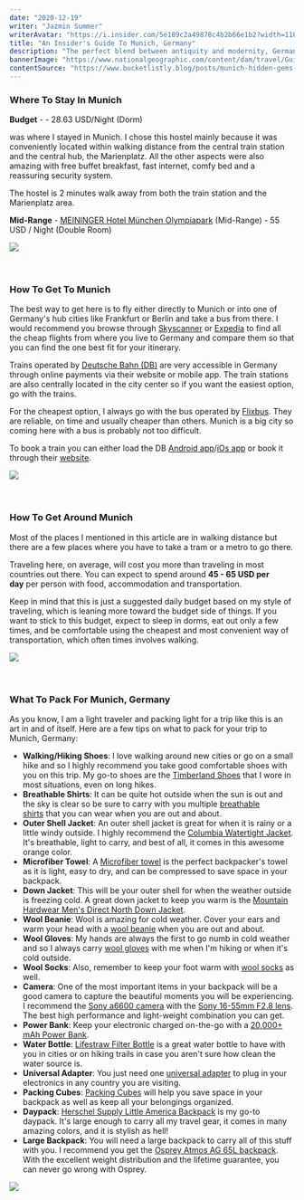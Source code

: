 ```yaml
---
date: "2020-12-19"
writer: "Jazmin Summer"
writerAvatar: "https://i.insider.com/5e189c2a49878c4b2b66e1b2?width=1100&format=jpeg&auto=webp"
title: "An Insider's Guide To Munich, Germany"
description: "The perfect blend between antiquity and modernity, Germany is the capital creative country of Europe and a powerhouse in the European economic landscape. It is the go-to place for those who are looking to...."
bannerImage: "https://www.nationalgeographic.com/content/dam/travel/Guide-Pages/europe/church-munich-germany.adapt.1900.1.jpg"
contentSource: "https://www.bucketlistly.blog/posts/munich-hidden-gems-things-to-do-backpacking"
---
```


<h3 class="font-weight-light mb-3">Where To Stay In Munich</h3>
<p><strong>Budget</strong>&nbsp;-&nbsp;- 28.63 USD/Night (Dorm)</p>
<p>was where I stayed in Munich. I chose this hostel mainly because it was conveniently located within walking distance from the central train station and the central hub, the Marienplatz. All the other aspects were also amazing with free buffet breakfast, fast internet, comfy bed and a reassuring security system.</p>
<p>The hostel is 2 minutes walk away from both the train station and the Marienplatz area.</p>
<p><strong>Mid-Range</strong>&nbsp;-&nbsp;<a href="https://www.booking.com/hotel/de/meininger-munchen-olympiapark.html?aid=905356" target="_blank" rel="nofollow noopener">MEININGER Hotel M&uuml;nchen Olympiapark</a>&nbsp;(Mid-Range) - 55 USD / Night (Double Room)</p>
<div class="px-3 py-2">
<img src='https://static.toiimg.com/photo/msid-76178180,width-96,height-65.cms' class="w-100"/>
</div>
<br />
<br />

<h3 class="font-weight-light mb-3">How To Get To Munich</h3>
<p>The best way to get here is to fly either directly to Munich or into one of Germany's hub cities like Frankfurt or Berlin and take a bus from there. I would recommend you browse through&nbsp;<a href="https://www.anrdoezrs.net/links/8745201/type/dlg/https://www.skyscanner.com/" target="_blank" rel="nofollow noopener">Skyscanner</a>&nbsp;or&nbsp;<a href="https://www.anrdoezrs.net/links/8745201/type/dlg/https://www.expedia.com/Flights" target="_blank" rel="nofollow noopener">Expedia</a>&nbsp;to find all the cheap flights from where you live to Germany and compare them so that you can find the one best fit for your itinerary.</p>
<p>Trains operated by&nbsp;<a href="https://www.bahn.com/en" target="_blank" rel="noopener">Deutsche Bahn (DB)</a>&nbsp;are very accessible in Germany through online payments via their website or mobile app. The train stations are also centrally located in the city center so if you want the easiest option, go with the trains.</p>
<p>For the cheapest option, I always go with the bus operated by&nbsp;<a href="https://www.anrdoezrs.net/links/8745201/type/dlg/https://www.busbud.com/" target="_blank" rel="nofollow noopener">Flixbus</a>. They are reliable, on time and usually cheaper than others. Munich is a big city so coming here with a bus is probably not too difficult.</p>
<p>To book a train you can either load the DB&nbsp;<a href="https://play.google.com/store/apps/details?id=de.hafas.android.db" target="_blank" rel="noopener">Android app</a>/<a href="https://itunes.apple.com/us/app/db-navigator/id343555245?mt=8" target="_blank" rel="noopener">iOs app</a>&nbsp;or book it through their&nbsp;<a href="https://www.bahn.com/en" target="_blank" rel="noopener">website</a>.</p>
<div class="px-3 py-2">
<img src='https://www.moonhoneytravel.com/wp-content/uploads/2018/11/moonhoneytravel_Germany-Travel-Guide.jpg' class="w-100"/>
</div>
<br />
<br />

<h3 class="font-weight-light mb-3">How To Get Around Munich</h3>
<p>Most of the places I mentioned in this article are in walking distance but there are a few places where you have to take a tram or a metro to go there.</p>
<p>Traveling here, on average, will cost you more than traveling in most countries out there. You can expect to spend around&nbsp;<strong>45 - 65 USD per day</strong>&nbsp;per person with food, accommodation and transportation.</p>
<p>Keep in mind that this is just a suggested daily budget based on my style of traveling, which is leaning more toward the budget side of things. If you want to stick to this budget, expect to sleep in dorms, eat out only a few times, and be comfortable using the cheapest and most convenient way of transportation, which often times involves walking.</p>
<div class="px-3 py-2">
<img src='https://www.inntravel.co.uk/getmedia/3ddfafda-7ce0-46dc-bebb-7948110145f1/germany?width=1920&height=900&ext=.jpg' class="w-100"/>
</div>
<br />
<br />

<h3 class="font-weight-light mb-3">What To Pack For Munich, Germany</h3>
<p>As you know, I am a light traveler and packing light for a trip like this is an art in and of itself. Here are a few tips on what to pack for your trip to Munich, Germany:</p>
<ul>
<li><strong>Walking/Hiking Shoes</strong>: I love walking around new cities or go on a small hike and so I highly recommend you take good comfortable shoes with you on this trip. My go-to shoes are the&nbsp;<a href="https://amzn.to/2xixPUy" target="_blank" rel="noopener nofollow">Timberland Shoes</a>&nbsp;that I wore in most situations, even on long hikes.</li>
<li><strong>Breathable Shirts</strong>: It can be quite hot outside when the sun is out and the sky is clear so be sure to carry with you multiple&nbsp;<a href="https://amzn.to/2pkzp41" target="_blank" rel="noopener nofollow">breathable shirts</a>&nbsp;that you can wear when you are out and about.</li>
<li><strong>Outer Shell Jacket</strong>: An outer shell jacket is great for when it is rainy or a little windy outside. I highly recommend the&nbsp;<a href="https://amzn.to/2xpvHK1" target="_blank" rel="noopener nofollow">Columbia Watertight Jacket</a>. It's breathable, light to carry, and best of all, it comes in this awesome orange color.</li>
<li><strong>Microfiber Towel</strong>: A&nbsp;<a href="https://amzn.to/2MFHxVD" target="_blank" rel="noopener nofollow">Microfiber towel</a>&nbsp;is the perfect backpacker's towel as it is light, easy to dry, and can be compressed to save space in your backpack.</li>
<li><strong>Down Jacket</strong>: This will be your outer shell for when the weather outside is freezing cold. A great down jacket to keep you warm is the&nbsp;<a href="https://amzn.to/3g8t8k6" target="_blank" rel="noopener nofollow">Mountain Hardwear Men's Direct North Down Jacket</a>.</li>
<li><strong>Wool Beanie</strong>: Wool is amazing for cold weather. Cover your ears and warm your head with a&nbsp;<a href="https://amzn.to/2pcA5Iv" target="_blank" rel="noopener nofollow">wool beanie</a>&nbsp;when you are out and about.</li>
<li><strong>Wool Gloves</strong>: My hands are always the first to go numb in cold weather and so I always carry&nbsp;<a href="https://amzn.to/2xqpZrf" target="_blank" rel="noopener nofollow">wool gloves</a>&nbsp;with me when I'm hiking or when it's cold outside.</li>
<li><strong>Wool Socks</strong>: Also, remember to keep your foot warm with&nbsp;<a href="https://amzn.to/2QzDg9D" target="_blank" rel="noopener nofollow">wool socks</a>&nbsp;as well.</li>
<li><strong>Camera</strong>: One of the most important items in your backpack will be a good camera to capture the beautiful moments you will be experiencing. I recommend the&nbsp;<a href="https://amzn.to/2Y8fNlF" target="_blank" rel="noopener nofollow">Sony a6600 camera</a>&nbsp;with the&nbsp;<a href="https://amzn.to/2vrSvvx" target="_blank" rel="noopener nofollow">Sony 16-55mm F2.8 lens</a>. The best high performance and light-weight combination you can get.</li>
<li><strong>Power Bank</strong>: Keep your electronic charged on-the-go with a&nbsp;<a href="https://amzn.to/2OvNDJY" target="_blank" rel="noopener nofollow">20,000+ mAh Power Bank</a>.</li>
<li><strong>Water Bottle</strong>:&nbsp;<a href="https://amzn.to/3ibYqsb" target="_blank" rel="noopener nofollow">Lifestraw Filter Bottle</a>&nbsp;is a great water bottle to have with you in cities or on hiking trails in case you aren't sure how clean the water source is.</li>
<li><strong>Universal Adapter</strong>: You just need one&nbsp;<a href="https://amzn.to/2xsIpHE" target="_blank" rel="noopener nofollow">universal adapter</a>&nbsp;to plug in your electronics in any country you are visiting.</li>
<li><strong>Packing Cubes</strong>:&nbsp;<a href="https://amzn.to/2NmaCel" target="_blank" rel="noopener nofollow">Packing Cubes</a>&nbsp;will help you save space in your backpack as well as keep all your belongings organized.</li>
<li><strong>Daypack</strong>:&nbsp;<a href="https://www.anrdoezrs.net/links/8745201/type/dlg/https://herschel.com/shop/backpacks/herschel-little-america-backpack?v=10014-00007-OS" target="_blank" rel="noopener nofollow">Herschel Supply Little America Backpack</a>&nbsp;is my go-to daypack. It's large enough to carry all my travel gear, it comes in many amazing colors, and it is stylish as hell!</li>
<li><strong>Large Backpack</strong>: You will need a large backpack to carry all of this stuff with you. I recommend you get the&nbsp;<a href="https://amzn.to/2QHxliW" target="_blank" rel="noopener nofollow">Osprey Atmos AG 65L backpack</a>. With the excellent weight distribution and the lifetime guarantee, you can never go wrong with Osprey.</li>
</ul>
<div class="px-3 py-2">
<img src='https://imagesvc.meredithcorp.io/v3/mm/image?url=https%3A%2F%2Fstatic.onecms.io%2Fwp-content%2Fuploads%2Fsites%2F28%2F2016%2F07%2FOpener-CHRISTMASGERMANY0716-2000.jpg&q=85' class="w-100"/>
</div>
<br />
<br />
